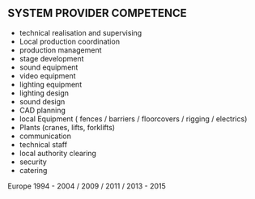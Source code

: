 ## SYSTEM PROVIDER COMPETENCE

+ technical realisation and supervising
+ Local production coordination
+ production management
+ stage development
+ sound equipment
+ video equipment	
+ lighting equipment
+ lighting design
+ sound design
+ CAD planning 
+ local Equipment ( fences /  barriers / floorcovers / rigging / electrics) 
+ Plants (cranes, lifts, forklifts)
+ communication
+ technical staff
+ local authority clearing
+ security
+ catering

Europe 1994 - 2004 / 2009 / 2011 / 2013 - 2015